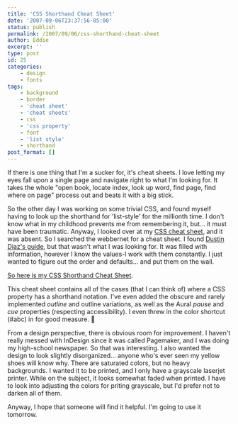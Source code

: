 ```yaml
---
title: 'CSS Shorthand Cheat Sheet'
date: '2007-09-06T23:37:56-05:00'
status: publish
permalink: /2007/09/06/css-shorthand-cheat-sheet
author: Eddie
excerpt: ''
type: post
id: 25
categories:
    - design
    - fonts
tags:
    - background
    - border
    - 'cheat sheet'
    - 'cheat sheets'
    - css
    - 'css property'
    - font
    - 'list style'
    - shorthand
post_format: []
---
```

If there is one thing that I'm a sucker for, it's cheat sheets. I love letting my eyes fall upon a single page and navigate right to what I'm looking for. It takes the whole "open book, locate index, look up word, find page, find where on page" process out and beats it with a big stick.

So the other day I was working on some trivial CSS, and found myself having to look up the shorthand for 'list-style' for the millionth time. I don't know what in my childhood prevents me from remembering it, but... it must have been traumatic. Anyway, I looked over at my [CSS cheat sheet](http://www.ilovejackdaniels.com/cheat-sheets/css-cheat-sheet/), and it was absent. So I searched the webbernet for a cheat sheet. I found [Dustin Diaz's guide](http://www.dustindiaz.com/css-shorthand/), but that wasn't what I was looking for. It was filled with information, however I know the values-I work with them constantly. I just wanted to figure out the order and defaults... and put them on the wall.

[So here is my CSS Shorthand Cheat Sheet](http://edwardwelker.com/2007/09/06/css-shorthand-cheat-sheet/css-shorthand-cheat-sheet/ "CSS Shorthand Cheat Sheet").

This cheat sheet contains all of the cases (that I can think of) where a CSS property has a shorthand notation. I've even added the obscure and rarely implemented *outline* and outline variations, as well as the Aural *pause* and *cue* properties (respecting accessibility). I even threw in the color shortcut (#abc) in for good measure. 🙂

From a design perspective, there is obvious room for improvement. I haven't really messed with InDesign since it was called Pagemaker, and I was doing my high-school newspaper. So that was interesting. I also wanted the design to look slightly disorganized... anyone who's ever seen my yellow shoes will know why. There are saturated colors, but no heavy backgrounds. I wanted it to be printed, and I only have a grayscale laserjet printer. While on the subject, it looks somewhat faded when printed. I have to look into adjusting the colors for priting grayscale, but I'd prefer not to darken all of them.

Anyway, I hope that someone will find it helpful. I'm going to use it tomorrow.